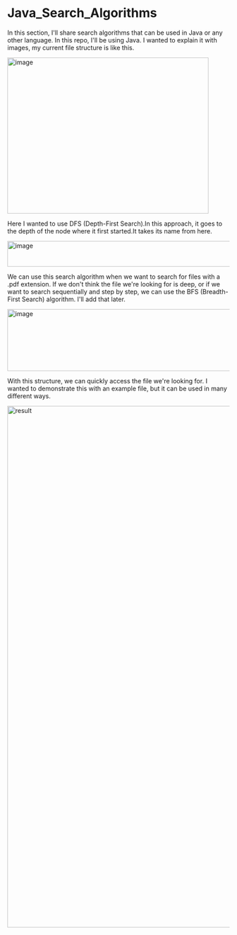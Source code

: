 # Java_Search_Algorithms
In this section, I'll share search algorithms that can be used in Java or any other language. In this repo, I'll be using Java.
I wanted to explain it with images, my current file structure is like this. 

<img width="456" height="353" alt="image" src="https://github.com/user-attachments/assets/133bb692-9e45-4c8b-8388-43ace01ab273" />

Here I wanted to use DFS (Depth-First Search).In this approach, it goes to the depth of the node where
it first started.It takes its name from here.

<img width="582" height="58" alt="image" src="https://github.com/user-attachments/assets/78b37030-c8cf-4c9e-b652-6a32754a21d6" />

We can use this search algorithm when we want to search for files with a .pdf extension. 
If we don't think the file we're looking for is deep, or if we want to search sequentially and step by step,
we can use the BFS (Breadth-First Search) algorithm. I'll add that later.

<img width="922" height="140" alt="image" src="https://github.com/user-attachments/assets/c6a55ba4-d673-411b-ac03-5b2c97d9c284" />

With this structure, we can quickly access the file we're looking for. I wanted to demonstrate this with an example file, but it can be used in many different ways.

<img width="1948" height="1180" alt="result" src="https://github.com/user-attachments/assets/bec0ba4a-ed29-44fd-942c-f6e9f11aaf42" />





